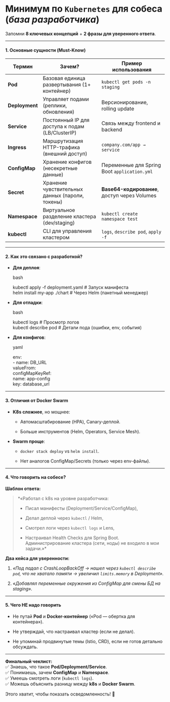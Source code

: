 # **Минимум по `Kubernetes` для собеса** (*база разработчика*)
Запомни **8 ключевых концепций** + **2 фразы для уверенного ответа**.

---
#### **1. Основные сущности (Must-Know)**

|**Термин**|**Зачем?**|**Пример использования**|
|---|---|---|
|**Pod**|Базовая единица развертывания (1+ контейнер)|`kubectl get pods -n staging`|
|**Deployment**|Управляет подами (реплики, обновления)|Версионирование, rolling update|
|**Service**|Постоянный IP для доступа к подам (LB/ClusterIP)|Связь между frontend и backend|
|**Ingress**|Маршрутизация HTTP-трафика (внешний доступ)|`company.com/app → service`|
|**ConfigMap**|Хранение конфигов (несекретные данные)|Переменные для Spring Boot `application.yml`|
|**Secret**|Хранение чувствительных данных (пароли, токены)|**Base64-кодирование**, доступ через Volumes|
|**Namespace**|Виртуальное разделение кластера (dev/staging)|`kubectl create namespace test`|
|**kubectl**|CLI для управления кластером|`logs`, `describe pod`, `apply -f`|

---
#### **2. Как это связано с разработкой?**

- **Для деплоя**:
    
    bash
    
    kubectl apply -f deployment.yaml  # Запуск манифеста  
    helm install my-app ./chart      # Через Helm (пакетный менеджер)  
    
- **Для отладки**:
    
    bash
    
    kubectl logs <pod-name>          # Просмотр логов  
    kubectl describe pod <pod-name>  # Детали пода (ошибки, env, события)  
    
- **Для конфигов**:
    
    yaml
    
    env:  
      - name: DB_URL  
        valueFrom:  
          configMapKeyRef:  
            name: app-config  
            key: database_url  
    

---

#### **3. Отличия от Docker Swarm**

- **K8s сложнее**, но мощнее:
    
    - Автомасштабирование (HPA), Canary-деплой.
        
    - Больше инструментов (Helm, Operators, Service Mesh).
        
- **Swarm проще**:
    
    - `docker stack deploy` vs `helm install`.
        
    - Нет аналогов ConfigMap/Secrets (только через env-файлы).
        

---

#### **4. Что говорить на собесе?**

**Шаблон ответа:**

> *«Работал с k8s на уровне разработчика:
> 
> - Писал манифесты (Deployment/Service/ConfigMap),
>     
> - Делал деплой через `kubectl` / Helm,
>     
> - Смотрел логи через `kubectl logs` и Lens,
>     
> - Настраивал Health Checks для Spring Boot.  
>     Администрирование кластера (сети, ноды) не входило в мои задачи.»*
>     

**Два кейса для уверенности:**

1. _«Под падал с CrashLoopBackOff → нашел через `kubectl describe pod`, что не хватало памяти → увеличил `limits.memory` в Deployment»._
    
2. _«Добавлял переменные окружения из ConfigMap для смены БД на staging»._
    

---

#### **5. Чего НЕ надо говорить**

- Не путай **Pod** и **Docker-контейнер** («Pod — обертка для контейнера»).
    
- Не утверждай, что настраивал кластер (если не делал).
    
- Не упоминай продвинутые темы (Istio, CRD), если не готов детально обсуждать.
    

---

**Финальный чеклист:**  
✅ Знаешь, что такое **Pod/Deployment/Service**.  
✅ Понимаешь, зачем **ConfigMap** и **Namespace**.  
✅ Умеешь смотреть логи (`kubectl logs`).  
✅ Можешь объяснить разницу между **k8s** и **Docker Swarm**.

Этого хватит, чтобы показать осведомленность! 🚀